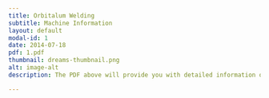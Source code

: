 ```yaml
---
title: Orbitalum Welding
subtitle: Machine Information
layout: default
modal-id: 1
date: 2014-07-18
pdf: 1.pdf
thumbnail: dreams-thumbnail.png
alt: image-alt
description: The PDF above will provide you with detailed information on the machine and its uses. You can check the specifications and usability of the machine above.

---
```


